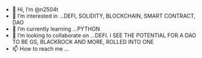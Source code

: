 - 👋 Hi, I’m @n2504t
- 👀 I’m interested in ...DEFI, SOLIDITY, BLOCKCHAIN, SMART CONTRACT, DAO
- 🌱 I’m currently learning ...PYTHON
- 💞️ I’m looking to collaborate on ...DEFI. I SEE THE POTENTIAL FOR A DAO TO BE GS, BLACKROCK AND MORE, ROLLED INTO ONE
- 📫 How to reach me ...

<!---
n2504t/n2504t is a ✨ special ✨ repository because its `README.md` (this file) appears on your GitHub profile.
You can click the Preview link to take a look at your changes.
--->
